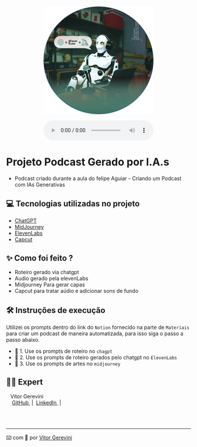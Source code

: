 <p align="center">
<img 
    src="./assets/cover.png"
    width="300"
/>
</p>

<p align="center">
</p>



<div align="center">
    <audio src="output/podcast_editado.MP3" controls title="Podcast editado"></audio>
</div>

# Projeto Podcast Gerado por I.A.s


- Podcast criado durante a aula do felipe Aguiar - Criando um Podcast com IAs Generativas

## 💻 Tecnologias utilizadas no projeto

- [ChatGPT](https://chat.openai.com/) 
- [MidJourney](https://www.midjourney.com/app/)
- [ElevenLabs](https://beta.elevenlabs.io/)
- [Capcut](https://www.capcut.com/pt-br/)

## ✨ Como foi feito ?

- Roteiro gerado via chatgpt
- Audio gerado pela elevenLabs
- Midjourney Para gerar capas
- Capcut para tratar aúdio e adicionar sons de fundo


## 🛠️ Instruções de execução

Utilizei os prompts dentro do link do `Notion` fornecido na parte de `Materiais` para criar um podcast de maneira automatizada, para isso siga o passo a passo abaixo.

- 🤖 1. Use os prompts de roteiro no `chagpt`
- 🤖 2. Use os prompts de roteiro gerados pelo chatgpt no  `ElevenLabs`
- 🤖 3. Use os prompts de artes no `midjourney`

## 👨‍💻 Expert

<p>
    <p>&nbsp&nbsp&nbspVitor Gerevini<br>
    &nbsp&nbsp&nbsp
    <a 
        href="https://github.com/vgerevini">
        GitHub
    </a>
    &nbsp;|&nbsp;
    <a 
        href="https://www.linkedin.com/in/vitor-gerevini-yoshioka-8bb4b054/">
        LinkedIn
    </a>
    &nbsp;|&nbsp;</p>
</p>
<br/><br/>
<p>

---

⌨️ com 💜 por [Vitor Gerevini](https://www.linkedin.com/in/vitor-gerevini-yoshioka-8bb4b054/)